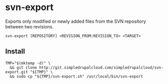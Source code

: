svn-export
==========

Exports only modified or newly added files from the SVN repository between two revisions.

    svn-export [REPOSITORY] <REVISION_FROM:REVISION_TO> <TARGET>

Install
-------

    TMP="$(mktemp -d)" \
      && git clone http://git.simpledrupalcloud.com/simpledrupalcloud/svn-export.git "${TMP}" \
      && sudo cp "${TMP}/svn-export.sh" /usr/local/bin/svn-export
